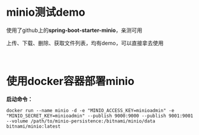 # minio测试demo

使用了github上的**spring-boot-starter-minio**，亲测可用

上传、下载、删除、获取文件列表，均有demo，可以直接拿去使用

<br/>

# 使用docker容器部署minio

**启动命令：**

```text
docker run --name minio -d -e "MINIO_ACCESS_KEY=minioadmin" -e "MINIO_SECRET_KEY=minioadmin" --publish 9000:9000 --publish 9001:9001 --volume /path/to/minio-persistence:/bitnami/minio/data bitnami/minio:latest
```
